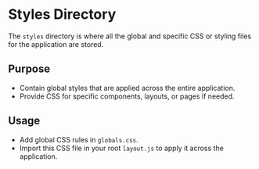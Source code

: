 # Styles Directory

The `styles` directory is where all the global and specific CSS or styling files for the application are stored.

## Purpose
- Contain global styles that are applied across the entire application.
- Provide CSS for specific components, layouts, or pages if needed.

## Usage
- Add global CSS rules in `globals.css`.
- Import this CSS file in your root `layout.js` to apply it across the application.
